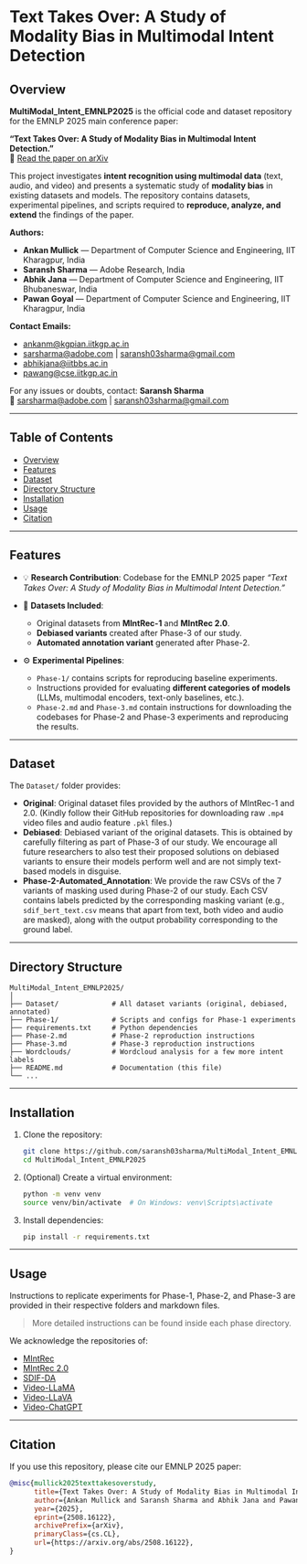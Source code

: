 # Text Takes Over: A Study of Modality Bias in Multimodal Intent Detection

## Overview

**MultiModal_Intent_EMNLP2025** is the official code and dataset repository for the EMNLP 2025 main conference paper:

**“Text Takes Over: A Study of Modality Bias in Multimodal Intent Detection.”**  
📄 [Read the paper on arXiv](https://arxiv.org/abs/2508.16122v1)

This project investigates **intent recognition using multimodal data** (text, audio, and video) and presents a systematic study of **modality bias** in existing datasets and models. The repository contains datasets, experimental pipelines, and scripts required to **reproduce, analyze, and extend** the findings of the paper.

**Authors:**  
- **Ankan Mullick** — Department of Computer Science and Engineering, IIT Kharagpur, India  
- **Saransh Sharma** — Adobe Research, India  
- **Abhik Jana** — Department of Computer Science and Engineering, IIT Bhubaneswar, India  
- **Pawan Goyal** — Department of Computer Science and Engineering, IIT Kharagpur, India  

**Contact Emails:**  
- ankanm@kgpian.iitkgp.ac.in  
- sarsharma@adobe.com | saransh03sharma@gmail.com  
- abhikjana@iitbbs.ac.in  
- pawang@cse.iitkgp.ac.in  

For any issues or doubts, contact: **Saransh Sharma**  
📧 [sarsharma@adobe.com](mailto:sarsharma@adobe.com) | [saransh03sharma@gmail.com](mailto:saransh03sharma@gmail.com)

---

## Table of Contents

* [Overview](#overview)
* [Features](#features)
* [Dataset](#dataset)
* [Directory Structure](#directory-structure)
* [Installation](#installation)
* [Usage](#usage)
* [Citation](#citation)

---

## Features

* 💡 **Research Contribution**: Codebase for the EMNLP 2025 paper *“Text Takes Over: A Study of Modality Bias in Multimodal Intent Detection.”*
* 📂 **Datasets Included**:

  * Original datasets from **MIntRec-1** and **MIntRec 2.0**.
  * **Debiased variants** created after Phase-3 of our study.
  * **Automated annotation variant** generated after Phase-2.
* ⚙️ **Experimental Pipelines**:

  * `Phase-1/` contains scripts for reproducing baseline experiments.
  * Instructions provided for evaluating **different categories of models** (LLMs, multimodal encoders, text-only baselines, etc.).
  * `Phase-2.md` and `Phase-3.md` contain instructions for downloading the codebases for Phase-2 and Phase-3 experiments and reproducing the results.

---

## Dataset

The `Dataset/` folder provides:

* **Original**: Original dataset files provided by the authors of MIntRec-1 and 2.0. (Kindly follow their GitHub repositories for downloading raw `.mp4` video files and audio feature `.pkl` files.)
* **Debiased**: Debiased variant of the original datasets. This is obtained by carefully filtering as part of Phase-3 of our study. We encourage all future researchers to also test their proposed solutions on debiased variants to ensure their models perform well and are not simply text-based models in disguise.
* **Phase-2-Automated\_Annotation**: We provide the raw CSVs of the 7 variants of masking used during Phase-2 of our study. Each CSV contains labels predicted by the corresponding masking variant (e.g., `sdif_bert_text.csv` means that apart from text, both video and audio are masked), along with the output probability corresponding to the ground label.

---

## Directory Structure

```
MultiModal_Intent_EMNLP2025/
│
├── Dataset/             # All dataset variants (original, debiased, annotated)
├── Phase-1/             # Scripts and configs for Phase-1 experiments
├── requirements.txt     # Python dependencies
├── Phase-2.md           # Phase-2 reproduction instructions
├── Phase-3.md           # Phase-3 reproduction instructions
├── Wordclouds/          # Wordcloud analysis for a few more intent labels
├── README.md            # Documentation (this file)
└── ...
```

---

## Installation

1. Clone the repository:

   ```bash
   git clone https://github.com/saransh03sharma/MultiModal_Intent_EMNLP2025.git
   cd MultiModal_Intent_EMNLP2025
   ```

2. (Optional) Create a virtual environment:

   ```bash
   python -m venv venv
   source venv/bin/activate  # On Windows: venv\Scripts\activate
   ```

3. Install dependencies:

   ```bash
   pip install -r requirements.txt
   ```

---

## Usage

Instructions to replicate experiments for Phase-1, Phase-2, and Phase-3 are provided in their respective folders and markdown files.

> More detailed instructions can be found inside each phase directory.

We acknowledge the repositories of:

* [MIntRec](https://github.com/thuiar/MIntRec)
* [MIntRec 2.0](https://github.com/thuiar/MIntRec2.0)
* [SDIF-DA](https://github.com/JoeYing1019/SDIF-DA)
* [Video-LLaMA](https://github.com/DAMO-NLP-SG/Video-LLaMA)
* [Video-LLaVA](https://github.com/PKU-YuanGroup/Video-LLaVA)
* [Video-ChatGPT](https://github.com/mbzuai-oryx/Video-ChatGPT)

---

## Citation

If you use this repository, please cite our EMNLP 2025 paper:

```bibtex
@misc{mullick2025texttakesoverstudy,
      title={Text Takes Over: A Study of Modality Bias in Multimodal Intent Detection}, 
      author={Ankan Mullick and Saransh Sharma and Abhik Jana and Pawan Goyal},
      year={2025},
      eprint={2508.16122},
      archivePrefix={arXiv},
      primaryClass={cs.CL},
      url={https://arxiv.org/abs/2508.16122}, 
}
```
